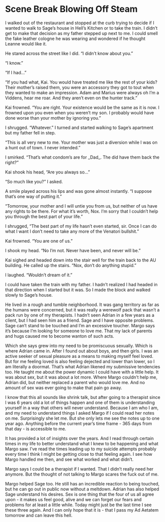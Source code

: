 #  Scene Break Blowing Off Steam

I walked out of the restaurant and stopped at the curb trying to decide if I
wanted to walk to Sage’s house in Hell’s Kitchen or to take the train. I didn’t
get to make that decision as my father stepped up next to me. I could smell the
fake leather cologne he was wearing and wondered if he thought Leanne would like
it.

He stared across the street like I did. “I didn’t know about you.”

“I know.”

“If I had…”

“If you had what, Kai. You would have treated me like the rest of your kids?
Their mother’s raised them, you were an accessory they got to tout when they
wanted to make an impression. Adam and Marius were always oh I’m a Viddens, hear
me roar. And they aren’t even on the hunter track.”

Kai frowned. “You are right. Your existence would be the same as it is now. I
frowned upon you even when you weren’t my son. I probably would have done worse
than your mother by ignoring you.”

I shrugged. “Whatever.” I turned and started walking to Sage’s apartment but my
father fell in step.

“This is all very new to me. Your mother was just a diversion while I was on a
hunt out of town. I never intended.”

I smirked. “That’s what condom’s are for \_Dad_. The did have them back the
right?”

Kai shook his head, “Are you always so…”

“So much like you?” I asked.

A smile played across his lips and was gone almost instantly. “I suppose that’s
one way of putting it.”

“Tomorrow, your mother and I will untie you from us, but neither of us have any
rights to be there. For what it’s worth, Nox. I’m sorry that I couldn’t help you
through the best part of your life.”

I shrugged, “The best part of my life hasn’t even started, sir. Once I can do
what I want I don’t need to take any more of the Venatori bullshit.”

Kai frowned. “You are one of us.”

I shook my head. “No I’m not. Never have been, and never will be.”

Kai sighed and headed down into the stair well for the train back to the AU
building. He called up the stairs. “Nox, don’t do anything stupid.”

I laughed. “Wouldn’t dream of it.”

I could have taken the train with my father. I hadn’t realized I had headed in
that direction when I started but it was. So I made the block and walked slowly
to Sage’s house.

He lived in a rough and tumble neighborhood. It was gang territory as far as the
humans were concerned, but it was really a werewolf pack that wasn’t a pack run
by one of my therapists. I hadn’t seen Adrian in a few years as a client, but I
had seen him as a friend. Sage and I have opposite problems. Sage can’t stand to
be touched and I’m an excessive toucher. Margo says it’s because I’m looking for
someone to love me. That my lack of parents and hugs caused me to become wanton
of such acts.

Which she says grew into my need to be promiscuous sexually. Which is where
Adrian came in. After I found out about boys, and then girls. I was an active
seeker of sexual pleasure as a means to making myself feel loved. But for me
feeling loved is also feeling dejected and lower than lower, so I am literally a
doormat. That’s what Adrian likened my submissive tendencies too. He taught me
about the power dynamic I could have with a little help. It was about sex, but
it was about a lot more. Where Margo couldn’t help me, Adrian did, but neither
replaced a parent who would love me. And no amount of sex was ever going to make
that pain go away.

I know that this all sounds like shrink talk, but after going to a therapist
since I was 6 years old a lot of things happen and one of them is understanding
yourself in a way that others will never understand. Because I am who I am, and
my need to understand things I asked Margo if I could read her notes on me.
Surprisingly she let me. But she only lets me see the notes up to one year ago.
Anything before the current year’s time frame - 365 days from that day - is
accessible to me.

It has provided a lot of insights over the years. And I read through certain
times in my life to better understand what I knew to be happening and what Margo
saw. I’ve read the times leading up to my suicide attempts probably every time I
think I might be getting close to that feeling again. I see how Margo handled me
then, and see what worked and what didn’t.

Margo says I could be a therapist if I wanted. That I didn’t really need her
anymore. But the thought of not talking to Margo scares the fuck out of me.

Margo helped Sage too. He still has an incredible reaction to being touched, but
he can go out in public now without a meltdown. Adrian has also helped Sage
understand his desires. Sex is one thing that the four of us all agree upon - it
makes us feel good, alive and we can forget our fears and problems for at least
a little while. Today might just be the last time I see these three again. And I
can only hope that it is - that I pass my Ad Aetatem tomorrow and can leave this
hell.


